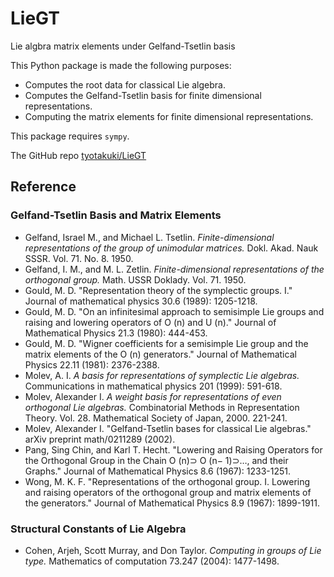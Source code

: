 # LieGT
Lie algbra matrix elements under Gelfand-Tsetlin basis

This Python package is made the following purposes:
- Computes the root data for classical Lie algebra.
- Computes the Gelfand-Tsetlin basis for finite dimensional representations.
- Computing the matrix elements for finite dimensional representations.

This package requires ```sympy```.

The GitHub repo [tyotakuki/LieGT](https://github.com/tyotakuki/LieGT)

## Reference
### Gelfand-Tsetlin Basis and Matrix Elements
- Gelfand, Israel M., and Michael L. Tsetlin. _Finite-dimensional representations of the group of unimodular matrices._ Dokl. Akad. Nauk SSSR. Vol. 71. No. 8. 1950.
- Gelfand, I. M., and M. L. Zetlin. _Finite-dimensional representations of the orthogonal group._ Math. USSR Doklady. Vol. 71. 1950.
- Gould, M. D. "Representation theory of the symplectic groups. I." Journal of mathematical physics 30.6 (1989): 1205-1218.
- Gould, M. D. "On an infinitesimal approach to semisimple Lie groups and raising and lowering operators of O (n) and U (n)." Journal of Mathematical Physics 21.3 (1980): 444-453.
- Gould, M. D. "Wigner coefficients for a semisimple Lie group and the matrix elements of the O (n) generators." Journal of Mathematical Physics 22.11 (1981): 2376-2388.
- Molev, A. I. _A basis for representations of symplectic Lie algebras._ Communications in mathematical physics 201 (1999): 591-618.
- Molev, Alexander I. _A weight basis for representations of even orthogonal Lie algebras._ Combinatorial Methods in Representation Theory. Vol. 28. Mathematical Society of Japan, 2000. 221-241.
- Molev, Alexander I. "Gelfand-Tsetlin bases for classical Lie algebras." arXiv preprint math/0211289 (2002).
- Pang, Sing Chin, and Karl T. Hecht. "Lowering and Raising Operators for the Orthogonal Group in the Chain O (n)⊃ O (n− 1)⊃…, and their Graphs." Journal of Mathematical Physics 8.6 (1967): 1233-1251.
- Wong, M. K. F. "Representations of the orthogonal group. I. Lowering and raising operators of the orthogonal group and matrix elements of the generators." Journal of Mathematical Physics 8.9 (1967): 1899-1911.


### Structural Constants of Lie Algebra
- Cohen, Arjeh, Scott Murray, and Don Taylor. _Computing in groups of Lie type._ Mathematics of computation 73.247 (2004): 1477-1498.
